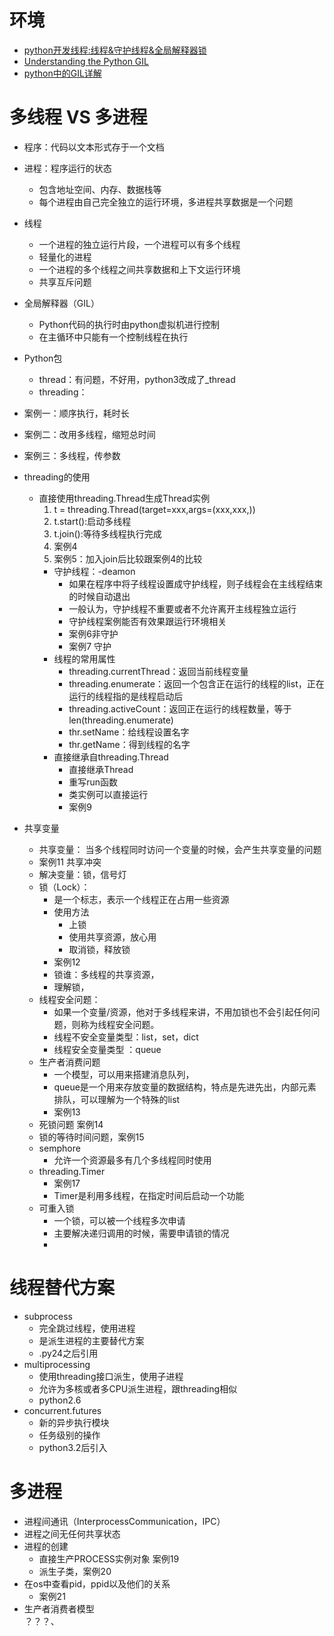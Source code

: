 # 环境
- [python开发线程:线程&守护线程&全局解释器锁](http://www.cnblogs.com/jokerbj/p/7460260.html)
- [Understanding the Python GIL](http://www.dabeaz.com/python/UnderstandingGIL.pdf)
- [python中的GIL详解](https://www.cnblogs.com/SuKiWX/p/8804974.html)

# 多线程 VS 多进程
- 程序：代码以文本形式存于一个文档
- 进程：程序运行的状态
     - 包含地址空间、内存、数据栈等
     - 每个进程由自己完全独立的运行环境，多进程共享数据是一个问题
- 线程
    - 一个进程的独立运行片段，一个进程可以有多个线程
    - 轻量化的进程
    - 一个进程的多个线程之间共享数据和上下文运行环境
    - 共享互斥问题
- 全局解释器（GIL）
    - Python代码的执行时由python虚拟机进行控制
    - 在主循环中只能有一个控制线程在执行
- Python包
    - thread：有问题，不好用，python3改成了_thread
    - threading：
- 案例一：顺序执行，耗时长 
- 案例二：改用多线程，缩短总时间
- 案例三：多线程，传参数

- threading的使用
    - 直接使用threading.Thread生成Thread实例
        1. t = threading.Thread(target=xxx,args=(xxx,xxx,)) 
        2. t.start():启动多线程
        3. t.join():等待多线程执行完成
        4. 案例4
        5. 案例5：加入join后比较跟案例4的比较
        - 守护线程：-deamon
            - 如果在程序中将子线程设置成守护线程，则子线程会在主线程结束的时候自动退出
            - 一般认为，守护线程不重要或者不允许离开主线程独立运行
            - 守护线程案例能否有效果跟运行环境相关
            - 案例6非守护
            - 案例7 守护
        - 线程的常用属性
            - threading.currentThread：返回当前线程变量
            - threading.enumerate：返回一个包含正在运行的线程的list，正在运行的线程指的是线程启动后
            - threading.activeCount：返回正在运行的线程数量，等于len(threading.enumerate)
            - thr.setName：给线程设置名字
            - thr.getName：得到线程的名字
        - 直接继承自threading.Thread
            - 直接继承Thread
            - 重写run函数
            - 类实例可以直接运行
            - 案例9  
- 共享变量
    - 共享变量： 当多个线程同时访问一个变量的时候，会产生共享变量的问题
    - 案例11  共享冲突
    - 解决变量：锁，信号灯
    - 锁（Lock）：
        - 是一个标志，表示一个线程正在占用一些资源
        - 使用方法
            - 上锁
            - 使用共享资源，放心用
            - 取消锁，释放锁
        - 案例12
        - 锁谁：多线程的共享资源，  
        - 理解锁，
    - 线程安全问题：
        - 如果一个变量/资源，他对于多线程来讲，不用加锁也不会引起任何问题，则称为线程安全问题。
        - 线程不安全变量类型：list，set，dict 
        - 线程安全变量类型 ：queue    
    - 生产者消费问题
        - 一个模型，可以用来搭建消息队列，
        - queue是一个用来存放变量的数据结构，特点是先进先出，内部元素排队，可以理解为一个特殊的list
        - 案例13 
    - 死锁问题 案例14
    - 锁的等待时间问题，案例15
    - semphore 
        - 允许一个资源最多有几个多线程同时使用
    - threading.Timer
        - 案例17
        - Timer是利用多线程，在指定时间后启动一个功能
    - 可重入锁
        - 一个锁，可以被一个线程多次申请
        - 主要解决递归调用的时候，需要申请锁的情况
        - 
# 线程替代方案
- subprocess
    - 完全跳过线程，使用进程
    - 是派生进程的主要替代方案
    - .py24之后引用
- multiprocessing
    - 使用threading接口派生，使用子进程
    - 允许为多核或者多CPU派生进程，跟threading相似    
    - python2.6
- concurrent.futures
    - 新的异步执行模块
    - 任务级别的操作
    - python3.2后引入
# 多进程
- 进程间通讯（InterprocessCommunication，IPC）
- 进程之间无任何共享状态
- 进程的创建
    - 直接生产PROCESS实例对象 案例19
    - 派生子类，案例20
- 在os中查看pid，ppid以及他们的关系
    - 案例21
- 生产者消费者模型    
？？？、
                
               
     


